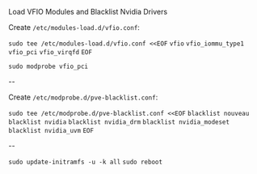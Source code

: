 Load VFIO Modules and Blacklist Nvidia Drivers

Create `/etc/modules-load.d/vfio.conf`:

`sudo tee /etc/modules-load.d/vfio.conf <<EOF`
`vfio`
`vfio_iommu_type1`
`vfio_pci`
`vfio_virqfd`
`EOF`

`sudo modprobe vfio_pci`

--

Create `/etc/modprobe.d/pve-blacklist.conf`:

`sudo tee /etc/modprobe.d/pve-blacklist.conf <<EOF`
`blacklist nouveau`
`blacklist nvidia`
`blacklist nvidia_drm`
`blacklist nvidia_modeset`
`blacklist nvidia_uvm`
`EOF`

--

`sudo update-initramfs -u -k all`
`sudo reboot`
